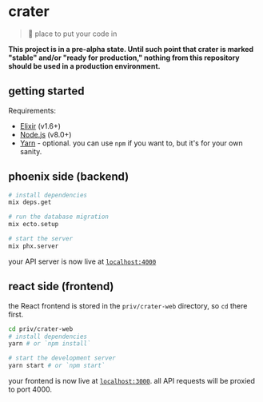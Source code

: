 # crater

> 🚀 place to put your code in

**This project is in a pre-alpha state. Until such point that crater is marked "stable" and/or "ready for production," nothing from this repository should be used in a production environment.**

## getting started

Requirements:

* [Elixir](https://elixir-lang.org/install.html) (v1.6+)
* [Node.js](https://nodejs.org/en/) (v8.0+)
* [Yarn](https://yarnpkg.com/en/) - optional. you can use `npm` if you want to, but it's for your own sanity.

## phoenix side (backend)

```bash
# install dependencies
mix deps.get

# run the database migration
mix ecto.setup

# start the server
mix phx.server
```

your API server is now live at [`localhost:4000`](http://localhost:4000)

## react side (frontend)

the React frontend is stored in the `priv/crater-web` directory, so `cd` there first.

```bash
cd priv/crater-web
# install dependencies
yarn # or `npm install`

# start the development server
yarn start # or `npm start`
```

your frontend is now live at [`localhost:3000`](http://localhost:3000). all API requests will be proxied to port 4000.
